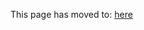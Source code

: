 This page has moved to: [here](https://github.com/USGS-Astrogeology/ISIS3/wiki/Writing-ISIS-Tests-Using-Gtest-and-Ctest)
